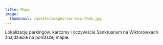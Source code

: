 ```yaml
---
title: Mapa
image:
  thumbnail: /assets/images/car-map-thmb.jpg
---
```


Lokalizację parkingów, karczmy i oczywiście Sanktuarium na Wiktorówkach znajdziecie na poniższej mapie.

<div id='googleMap' style='width: 100%; height: 400px;'></div>

<script>
	var center = {
		'lat': 49.30,
		'lng': 20.05
	} 
	var parking_wierch = {
		'position': {lat: 49.284997, lng: 20.112783},
		'label': 'Parking',
	}
	var parking_oswald = {
		'position': {lat: 49.282389, lng: 20.087412},
		'label': 'Parking',
	}
	var tatrzanski_bor = {
		'position': {lat: 49.311799, lng: 20.061783},
		'label': 'Tatrzański Bór - przyjęcie',
	}
	var wiktorowki = {
		'position': {lat: 49.265404, lng: 20.086490},
		'label': 'Sanktuarium Wiktorówki - ślub',
	}

	function myMap() {
	  var mapProp = {
	    disableDefaultUI: true,
	    center: new google.maps.LatLng(center['lat'], center['lng']),
	    zoom: 12,
	    zoomControl: true,
	    scaleControl: true,
	    rotateControl: true,
	    mapTypeId: 'terrain',
	  };

	  var map = new google.maps.Map(document.getElementById("googleMap"), mapProp);

	  var marker = new google.maps.Marker(
		  {
			position: tatrzanski_bor['position'],
			label: tatrzanski_bor['label'],
			map: map,
		  }
	  ) 
	  var marker = new google.maps.Marker(
		  {
			position: wiktorowki['position'],
			label: wiktorowki['label'], 
			map: map,
		  }
	  ) 
	  var marker = new google.maps.Marker(
		  {
			position: parking_wierch['position'],
			label: parking_wierch['label'], 
			map: map,
		  }
	  ) 
	  var marker = new google.maps.Marker(
		  {
			position: parking_oswald['position'],
			label: parking_oswald['label'], 
			map: map,
		  }
	  ) 
	}
</script>
<script src="maps.js" charset="utf-8"></script>
<script src="https://maps.googleapis.com/maps/api/js?key=AIzaSyBN52hWwgKhTTfdSzwtqH1JbWtCJLYHcwY&callback=myMap"></script>
